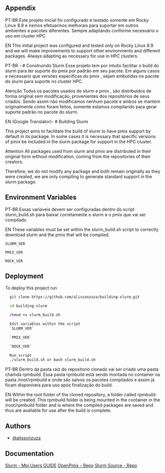 
## Appendix

PT-BR
Este projeto inicial foi configurado e testado somente em Rocky Linux 8.9 e iremos efetuarmos melhorais para suportar em outros ambientes e  pacotes diferentes.
Sempre adaptando conforme necessário o uso em cluster HPC

EN
This initial project was configured and tested only on Rocky Linux 8.9 and we will make improvements to support other environments and different packages.
Always adapting as necessary for use in HPC clusters.

PT-BR - # Construindo Slurm
Esse projeto tem por intuito facilitar o build do slurm para ter suporte do pmix por padrão em seu pacote.
Em alguns casos e necessario que versões especificas do pmix , sejam embutidas no pacote do slurm para suporte no cluster HPC.

Atenção
Todos os pacotes usados do slurm e pmix , são distribuidos de forma original sem modificação, provenientes dos repositórios de seus criados.
Sendo assim não modificamos nenhum pacote e ambos se mantem originalmente como foram feitos, somente estamos compilando para gerar suporte padrão no pacote do slurm.



EN (Google Translator)- # Building Slurm

This project aims to facilitate the build of slurm to have pmix support by default in its package.
In some cases it is necessary that specific versions of pmix be included in the slurm package for support in the HPC cluster.

Attention
All packages used from slurm and pmix are distributed in their original form without modification, coming from the repositories of their creators.

Therefore, we do not modify any package and both remain originally as they were created, we are only compiling to generate standard support in the slurm package.



## Environment Variables

PT-BR
Essas variaveis devem ser configuradas dentro do script slurm_build.sh para baixar corretamente o slurm e o pmix que vai ser compilado

EN
These variables must be set within the slurm_build.sh script to correctly download slurm and the pmix that will be compiled.

`SLURM_VER`

`PMIX_VER`

`ROCK_VER`



## Deployment

To deploy this project run

```bash
  git clone https://github.com/alissonzuza/building-slurm.git   

  cd building-slurm

  chmod +x slurm_build.sh

  Edit variables within the script
  `SLURM_VER`

  `PMIX_VER`

  `ROCK_VER`

  Run script
  ./slurm_build.sh or bash slurm_build.sh


```


PT-BR
Dentro da pasta raiz do repositorio clonado vai ser criado uma pasta chamda rpmbuild.
Essa pasta rpmbuild está sendo montada no container na pasta /root/rpmbuild e onde são salvos os pacotes compilados e assim já ficam disponiveis  para uso após finalização do build.

EN
Within the root folder of the cloned repository, a folder called rpmbuild will be created.
This rpmbuild folder is being mounted in the container in the /root/rpmbuild folder and is where the compiled packages are saved and thus are available for use after the build is complete.
## Authors

- [@alissonzuza](https://github.com/alissonzuza)


## Documentation

[Slurm - Mpi Users GUIDE](https://slurm.schedmd.com/mpi_guide.html#pmix)
[OpenPmix - Repo](https://github.com/openpmix/openpmix/releases)
[Slurm Source - Repo](https://download.schedmd.com/slurm/)
